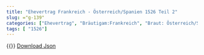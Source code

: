 ```yaml
---
title: "Ehevertrag Frankreich - Österreich/Spanien 1526 Teil 2"
slug: ="g-139"
categories: ["Ehevertrag", "Bräutigam:Frankreich", "Braut: Österreich/Spanien", "Eheschließung vollzogen?:Nein", "verschiedenkonfessionelle Ehe?:Nein", "Dynastie Bräutigam:Valois", "Akteur Bräutigam:Valois", "Akteur Braut:Habsburg (Spanien)", "Textbezug?:ja", "Ständisch?:ja", "Ratifikation?:ja", "Sonstiges?:ja", "Bräutigam:Frankreich", "Braut: Österreich/Spanien"]
tags: [ "1526"]
---
```

<!--more-->
{{<v111>}}
[Download Json](/vertraege/vertrag-139.json)